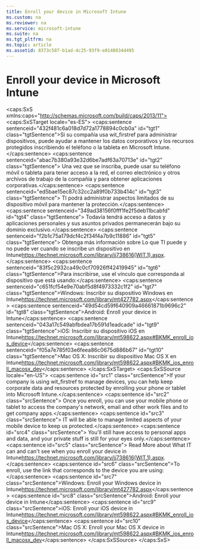 ```yaml
---
title: Enroll your device in Microsoft Intune
ms.custom: na
ms.reviewer: na
ms.service: microsoft-intune
ms.suite: na
ms.tgt_pltfrm: na
ms.topic: article
ms.assetid: 8373c587-b1ad-4c25-93f9-e0148834d495
---
```

# Enroll your device in Microsoft Intune
<?xml version="1.0" encoding="utf-8"?>
<caps:SxS xmlns:caps="http://schemas.microsoft.com/build/caps/2013/11">
  <caps:SxSTarget locale="es-ES">
    <developerConceptualDocument xsi:schemaLocation="http://ddue.schemas.microsoft.com/authoring/2003/5 http://dduestorage.blob.core.windows.net/ddueschema/developer.xsd" xmlns="http://ddue.schemas.microsoft.com/authoring/2003/5" xmlns:xlink="http://www.w3.org/1999/xlink" xmlns:xsi="http://www.w3.org/2001/XMLSchema-instance">
      <introduction>
        <para>
          <caps:sentence sentenceid="432f481c6a018d7d72a1778894c0cb0a" id="tgt1" class="tgtSentence">Si su compañía usa <token>wit_firstref</token> para administrar dispositivos, puede ayudar a mantener los datos corporativos y los recursos protegidos inscribiendo el teléfono o la tableta en Microsoft Intune.</caps:sentence>
          <caps:sentence sentenceid="abac7b380a93e32d6be7adf63a70713e" id="tgt2" class="tgtSentence"> Una vez que se inscriba, puede usar su teléfono móvil o tableta para tener acceso a la red, el correo electrónico y otros archivos de trabajo de la compañía y para obtener aplicaciones corporativas.</caps:sentence>
          <caps:sentence sentenceid="ed5bae15ec87c32cc2a89f0b733b414c" id="tgt3" class="tgtSentence"> TI podrá administrar aspectos limitados de su dispositivo móvil para mantener la protección.</caps:sentence>
          <caps:sentence sentenceid="349ad38156f0fff1fe2f5deb11bcabfd" id="tgt4" class="tgtSentence"> Todavía tendrá acceso a datos y aplicaciones personales y sus asuntos privados permanecerán bajo su dominio exclusivo.</caps:sentence>
          <caps:sentence sentenceid="f2b1c75a179dcf4c2f34f4a7b9c11886" id="tgt5" class="tgtSentence"> Obtenga más información sobre <externalLink><linkText>Lo que TI puede y no puede ver cuando se inscribe un dispositivo en Intune</linkText><linkUri>https://technet.microsoft.com/library/jj738616(WIT.1).aspx</linkUri></externalLink>.</caps:sentence>
        </para>
        <para>
          <caps:sentence sentenceid="83f5c2932ca49c0cf70926ff42419945" id="tgt6" class="tgtSentence">Para inscribirse, use el vínculo que corresponda al dispositivo que está usando:</caps:sentence>
        </para>
        <list class="bullet">
          <listItem>
            <para>
              <caps:sentence sentenceid="c651fcf54e9e70abf5d8f4973332c1f2" id="tgt7" class="tgtSentence">Windows: <externalLink><linkText>Inscribir su dispositivo Windows en Intune</linkText><linkUri>https://technet.microsoft.com/library/mt427782.aspx</linkUri></externalLink></caps:sentence>
            </para>
          </listItem>
          <listItem>
            <para>
              <caps:sentence sentenceid="49d54cd59f640909a46661871b9696c2" id="tgt8" class="tgtSentence">Android: <link xlink:href="465763db-b68d-4392-a5a4-732b5b875c2b#BKMK_andr_enroll_devc"> Enroll your device in Intune</link></caps:sentence>
            </para>
          </listItem>
          <listItem>
            <para>
              <caps:sentence sentenceid="043a17c549abfbdea17b591d1eadcade" id="tgt9" class="tgtSentence">iOS: <externalLink><linkText>Inscribir su dispositivo iOS en Intune</linkText><linkUri>https://technet.microsoft.com/library/mt598622.aspx#BKMK_enroll_ios_device</linkUri></externalLink></caps:sentence>
            </para>
          </listItem>
          <listItem>
            <para>
              <caps:sentence sentenceid="f05a7e785f03e6feea86c0675d886b67" id="tgt10" class="tgtSentence">Mac OS X: <externalLink><linkText>Inscribir su dispositivo Mac OS X en Intune</linkText><linkUri>https://technet.microsoft.com/library/mt598622.aspx#BKMK_ios_enroll_macosx_dev</linkUri></externalLink></caps:sentence>
            </para>
          </listItem>
        </list>
      </introduction>
      <relatedTopics></relatedTopics>
    </developerConceptualDocument>
  </caps:SxSTarget>
  <caps:SxSSource locale="en-US">
    <developerConceptualDocument xsi:schemaLocation="http://ddue.schemas.microsoft.com/authoring/2003/5 http://dduestorage.blob.core.windows.net/ddueschema/developer.xsd" xmlns="http://ddue.schemas.microsoft.com/authoring/2003/5" xmlns:xlink="http://www.w3.org/1999/xlink" xmlns:xsi="http://www.w3.org/2001/XMLSchema-instance">
      <introduction>
        <para>
          <caps:sentence id="src1" class="srcSentence">If your company is using <token>wit_firstref</token> to manage devices, you can help keep corporate data and resources protected by enrolling your phone or tablet into Microsoft Intune.</caps:sentence>
          <caps:sentence id="src2" class="srcSentence"> Once you enroll, you can use your mobile phone or tablet to access the company's network, email and other work files and to get company apps.</caps:sentence>
          <caps:sentence id="src3" class="srcSentence"> IT will be able to manage limited aspects of your mobile device to keep us protected.</caps:sentence>
          <caps:sentence id="src4" class="srcSentence"> You'll still have  access to personal apps and data, and  your private stuff is still for your eyes only.</caps:sentence>
          <caps:sentence id="src5" class="srcSentence"> Read More about <externalLink><linkText>What IT can and can't see when you enroll your device in Intune</linkText><linkUri>https://technet.microsoft.com/library/jj738616(WIT.1).aspx</linkUri></externalLink>.</caps:sentence>
        </para>
        <para>
          <caps:sentence id="src6" class="srcSentence">To enroll, use the link that corresponds to the device you are using:</caps:sentence>
        </para>
        <list class="bullet">
          <listItem>
            <para>
              <caps:sentence id="src7" class="srcSentence">Windows: <externalLink><linkText>Enroll your Windows device in Intune</linkText><linkUri>https://technet.microsoft.com/library/mt427782.aspx</linkUri></externalLink></caps:sentence>
            </para>
          </listItem>
          <listItem>
            <para>
              <caps:sentence id="src8" class="srcSentence">Android: <link xlink:href="465763db-b68d-4392-a5a4-732b5b875c2b#BKMK_andr_enroll_devc"> Enroll your device in Intune</link></caps:sentence>
            </para>
          </listItem>
          <listItem>
            <para>
              <caps:sentence id="src9" class="srcSentence">iOS: <externalLink><linkText>Enroll your iOS device in Intune</linkText><linkUri>https://technet.microsoft.com/library/mt598622.aspx#BKMK_enroll_ios_device</linkUri></externalLink></caps:sentence>
            </para>
          </listItem>
          <listItem>
            <para>
              <caps:sentence id="src10" class="srcSentence">Mac OS X: <externalLink><linkText>Enroll your Mac OS X device in Intune</linkText><linkUri>https://technet.microsoft.com/library/mt598622.aspx#BKMK_ios_enroll_macosx_dev</linkUri></externalLink></caps:sentence>
            </para>
          </listItem>
        </list>
      </introduction>
      <relatedTopics></relatedTopics>
    </developerConceptualDocument>
  </caps:SxSSource>
</caps:SxS>